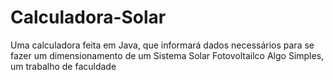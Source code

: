 # Calculadora-Solar
Uma calculadora feita em Java, que informará dados necessários para se fazer um dimensionamento de um Sistema Solar Fotovoltailco
Algo Simples, um trabalho de faculdade
